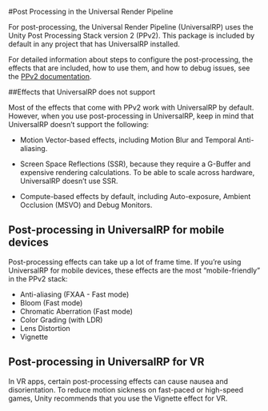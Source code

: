 #Post Processing in the Universal Render Pipeline

For post-processing, the Universal Render Pipeline (UniversalRP) uses the Unity Post Processing Stack version 2 (PPv2). This package is included by default in any project that has UniversalRP installed.

For detailed information about steps to configure the post-processing, the effects that are included, how to use them, and how to debug issues, see the [PPv2 documentation](<https://docs.unity3d.com/Packages/com.unity.postprocessing@2.1/manual/index.html>).



##Effects that UniversalRP does not support

Most of the effects that come with PPv2 work with UniversalRP by default. However, when you use post-processing in UniversalRP, keep in mind that UniversalRP doesn’t support the following:

- Motion Vector-based effects, including Motion Blur and Temporal Anti-aliasing. 

- Screen Space Reflections (SSR), because they require a G-Buffer and expensive rendering calculations. To be able to scale across hardware, UniversalRP doesn’t use SSR.
- Compute-based effects by default, including Auto-exposure, Ambient Occlusion (MSVO) and Debug Monitors. 

## Post-processing in UniversalRP for mobile devices

Post-processing effects can take up a lot of frame time. If you’re using UniversalRP for mobile devices, these effects are the most “mobile-friendly” in the PPv2 stack:

- Anti-aliasing (FXAA - Fast mode)
- Bloom (Fast mode)
- Chromatic Aberration (Fast mode)
- Color Grading (with LDR)
- Lens Distortion
- Vignette

## Post-processing in UniversalRP for VR

In VR apps, certain post-processing effects can cause nausea and disorientation. To reduce motion sickness on fast-paced or high-speed games, Unity recommends that you use the Vignette effect for VR. 